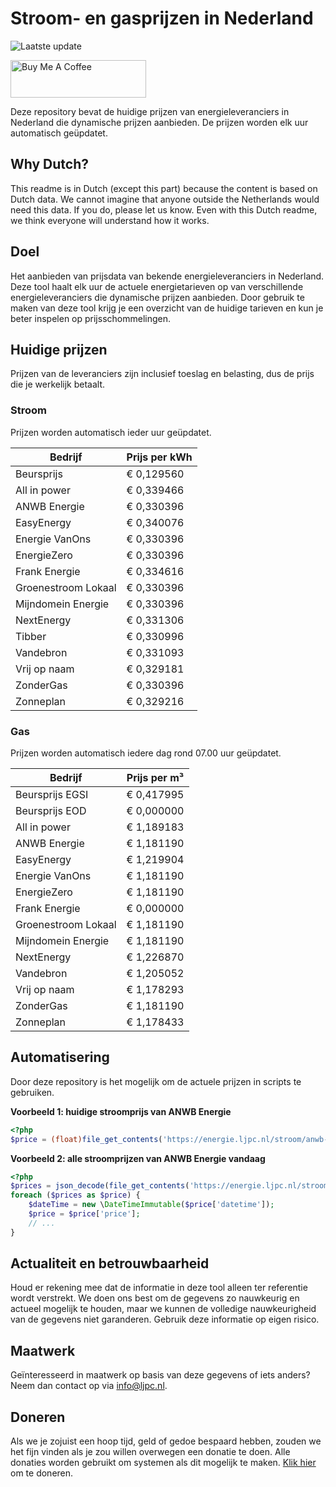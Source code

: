 # Stroom- en gasprijzen in Nederland

![Laatste update](https://img.shields.io/badge/laatste%20update-2023--12--02%2019%3A00%20CET-brightgreen)

<a href="https://www.buymeacoffee.com/Lars-" target="_blank"><img src="https://cdn.buymeacoffee.com/buttons/v2/default-orange.png" alt="Buy Me A Coffee" height="60" style="height: 60px !important;width: 217px !important;" ></a>

Deze repository bevat de huidige prijzen van energieleveranciers in Nederland die dynamische prijzen aanbieden. De prijzen worden elk uur automatisch geüpdatet.

## Why Dutch?

This readme is in Dutch (except this part) because the content is based on Dutch data. We cannot imagine that anyone outside the Netherlands would need this data. If you do, please let us know. Even with this Dutch readme, we think
everyone will understand how it works.

## Doel

Het aanbieden van prijsdata van bekende energieleveranciers in Nederland. Deze tool haalt elk uur de actuele energietarieven op van verschillende energieleveranciers die dynamische prijzen aanbieden. Door gebruik te maken van deze tool
krijg je een overzicht van de huidige tarieven en kun je beter inspelen op prijsschommelingen.

## Huidige prijzen

Prijzen van de leveranciers zijn inclusief toeslag en belasting, dus de prijs die je werkelijk betaalt.

### Stroom

Prijzen worden automatisch ieder uur geüpdatet.

 Bedrijf | Prijs per kWh 
---------|---------------
Beursprijs | € 0,129560
All in power | € 0,339466
ANWB Energie | € 0,330396
EasyEnergy | € 0,340076
Energie VanOns | € 0,330396
EnergieZero | € 0,330396
Frank Energie | € 0,334616
Groenestroom Lokaal | € 0,330396
Mijndomein Energie | € 0,330396
NextEnergy | € 0,331306
Tibber | € 0,330996
Vandebron | € 0,331093
Vrij op naam | € 0,329181
ZonderGas | € 0,330396
Zonneplan | € 0,329216


### Gas

Prijzen worden automatisch iedere dag rond 07.00 uur geüpdatet.

 Bedrijf | Prijs per m³ 
---------|--------------
Beursprijs EGSI | € 0,417995
Beursprijs EOD | € 0,000000
All in power | € 1,189183
ANWB Energie | € 1,181190
EasyEnergy | € 1,219904
Energie VanOns | € 1,181190
EnergieZero | € 1,181190
Frank Energie | € 0,000000
Groenestroom Lokaal | € 1,181190
Mijndomein Energie | € 1,181190
NextEnergy | € 1,226870
Vandebron | € 1,205052
Vrij op naam | € 1,178293
ZonderGas | € 1,181190
Zonneplan | € 1,178433


## Automatisering

Door deze repository is het mogelijk om de actuele prijzen in scripts te gebruiken.

**Voorbeeld 1: huidige stroomprijs van ANWB Energie**

```php
<?php
$price = (float)file_get_contents('https://energie.ljpc.nl/stroom/anwb-energie-nu.txt');

```

**Voorbeeld 2: alle stroomprijzen van ANWB Energie vandaag**

```php
<?php
$prices = json_decode(file_get_contents('https://energie.ljpc.nl/stroom/all-in-power-vandaag.json'),true);
foreach ($prices as $price) {
    $dateTime = new \DateTimeImmutable($price['datetime']);
    $price = $price['price'];
    // ...
}
```

## Actualiteit en betrouwbaarheid

Houd er rekening mee dat de informatie in deze tool alleen ter referentie wordt verstrekt. We doen ons best om de gegevens zo nauwkeurig en actueel mogelijk te houden, maar we kunnen de volledige nauwkeurigheid van de gegevens niet
garanderen. Gebruik deze informatie op eigen risico.

## Maatwerk

Geïnteresseerd in maatwerk op basis van deze gegevens of iets anders? Neem dan contact op
via [info@ljpc.nl](mailto:info@ljpc.nl?subject=Energie%20prijzen).

## Doneren

Als we je zojuist een hoop tijd, geld of gedoe bespaard hebben, zouden we het fijn vinden als je zou willen overwegen een
donatie te doen. Alle donaties worden gebruikt om systemen als dit mogelijk te
maken. [Klik hier](https://www.buymeacoffee.com/Lars-) om te doneren.
